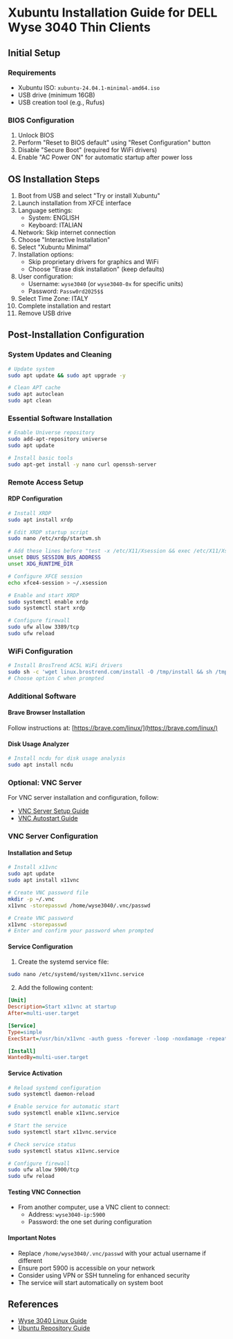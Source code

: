 # Xubuntu Installation Guide for DELL Wyse 3040 Thin Clients

## Initial Setup

### Requirements
- Xubuntu ISO: `xubuntu-24.04.1-minimal-amd64.iso`
- USB drive (minimum 16GB)
- USB creation tool (e.g., Rufus)

### BIOS Configuration
1. Unlock BIOS
2. Perform "Reset to BIOS default" using "Reset Configuration" button
3. Disable "Secure Boot" (required for WiFi drivers)
4. Enable "AC Power ON" for automatic startup after power loss

## OS Installation Steps

1. Boot from USB and select "Try or install Xubuntu"
2. Launch installation from XFCE interface
3. Language settings:
   - System: ENGLISH
   - Keyboard: ITALIAN
4. Network: Skip internet connection
5. Choose "Interactive Installation"
6. Select "Xubuntu Minimal"
7. Installation options:
   - Skip proprietary drivers for graphics and WiFi
   - Choose "Erase disk installation" (keep defaults)
8. User configuration:
   - Username: `wyse3040` (or `wyse3040-0x` for specific units)
   - Password: `Passw0rd2025$$`
9. Select Time Zone: ITALY
10. Complete installation and restart
11. Remove USB drive

## Post-Installation Configuration

### System Updates and Cleaning
```bash
# Update system
sudo apt update && sudo apt upgrade -y

# Clean APT cache
sudo apt autoclean
sudo apt clean
```

### Essential Software Installation
```bash
# Enable Universe repository
sudo add-apt-repository universe
sudo apt update

# Install basic tools
sudo apt-get install -y nano curl openssh-server
```

### Remote Access Setup

#### RDP Configuration
```bash
# Install XRDP
sudo apt install xrdp

# Edit XRDP startup script
sudo nano /etc/xrdp/startwm.sh

# Add these lines before "test -x /etc/X11/Xsession && exec /etc/X11/Xsession":
unset DBUS_SESSION_BUS_ADDRESS
unset XDG_RUNTIME_DIR

# Configure XFCE session
echo xfce4-session > ~/.xsession

# Enable and start XRDP
sudo systemctl enable xrdp
sudo systemctl start xrdp

# Configure firewall
sudo ufw allow 3389/tcp
sudo ufw reload
```

### WiFi Configuration
```bash
# Install BrosTrend AC5L WiFi drivers
sudo sh -c 'wget linux.brostrend.com/install -O /tmp/install && sh /tmp/install'
# Choose option C when prompted
```

### Additional Software

#### Brave Browser Installation
Follow instructions at: [https://brave.com/linux/](https://brave.com/linux/)

#### Disk Usage Analyzer
```bash
# Install ncdu for disk usage analysis
sudo apt install ncdu
```

### Optional: VNC Server
For VNC server installation and configuration, follow:
- [VNC Server Setup Guide](https://help.clouding.io/hc/en-us/articles/360010658340-How-to-install-and-setup-a-VNC-Server-on-Linux)
- [VNC Autostart Guide](https://www.digitalocean.com/community/tutorials/how-to-install-and-configure-vnc-on-ubuntu-22-04)

### VNC Server Configuration

#### Installation and Setup
```bash
# Install x11vnc
sudo apt update
sudo apt install x11vnc

# Create VNC password file
mkdir -p ~/.vnc
x11vnc -storepasswd /home/wyse3040/.vnc/passwd

# Create VNC password
x11vnc -storepasswd
# Enter and confirm your password when prompted
```

#### Service Configuration
1. Create the systemd service file:
```bash
sudo nano /etc/systemd/system/x11vnc.service
```

2. Add the following content:
```ini
[Unit]
Description=Start x11vnc at startup
After=multi-user.target

[Service]
Type=simple
ExecStart=/usr/bin/x11vnc -auth guess -forever -loop -noxdamage -repeat -rfbauth /home/wyse3040/.vnc/passwd -rfbport 5900 -shared -o /var/log/x11vnc.log

[Install]
WantedBy=multi-user.target
```

#### Service Activation
```bash
# Reload systemd configuration
sudo systemctl daemon-reload

# Enable service for automatic start
sudo systemctl enable x11vnc.service

# Start the service
sudo systemctl start x11vnc.service

# Check service status
sudo systemctl status x11vnc.service

# Configure firewall
sudo ufw allow 5900/tcp
sudo ufw reload
```

#### Testing VNC Connection
- From another computer, use a VNC client to connect:
  - Address: `wyse3040-ip:5900`
  - Password: the one set during configuration

#### Important Notes
- Replace `/home/wyse3040/.vnc/passwd` with your actual username if different
- Ensure port 5900 is accessible on your network
- Consider using VPN or SSH tunneling for enhanced security
- The service will start automatically on system boot

## References
- [Wyse 3040 Linux Guide](https://roytanck.com/2020/05/13/running-linux-on-a-dell-wyse-3040-thin-client/)
- [Ubuntu Repository Guide](https://linuxconfig.org/how-to-enable-disable-universe-multiverse-and-restricted-repository-on-ubuntu-20-04-lts-focal-fossa)
